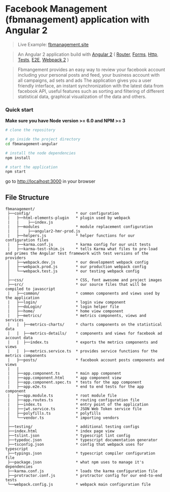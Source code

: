 # Facebook Management (fbmanagement) application with Angular 2

> Live Example: [fbmanagement.site](http://www.fbmanagement.site/#/login)

> An Angular 2 application build with [Angular 2](https://angular.io) ( [Router](https://angular.io/docs/js/latest/api/router/),
[Forms](https://angular.io/docs/js/latest/api/forms/),
[Http](https://angular.io/docs/js/latest/api/http/),
[Tests](https://angular.io/docs/js/latest/api/test/),
[E2E](https://angular.github.io/protractor/),
[Webpack 2](http://webpack.github.io/) )

> Fbmangement provides an easy way to review your facebook account including your personal posts and feed, your business account with all campaigns, ad sets and ads
> The application gives you a user friendly interface, an instant synchronization with
the latest data from facebook API, useful features such as sorting and
filtering of different statistical data, graphical visualization of the data and others.


### Quick start
**Make sure you have Node version >= 6.0 and NPM >= 3**

```bash
# clone the repository

# go inside the project directory
cd fbmanagement-angular

# install the node dependencies
npm install

# start the application
npm start
```

go to [http://localhost:3000](http://localhost:3000) in your browser

## File Structure

```
fbmanagement/
 ├──config/                    * our configuration
 |   ├──html-elements-plugin   * plugin used by webpack
 |   |    ├──index.js
 |   ├──modules                * module replacement configuration
 |   |    ├──angular2-hmr-prod.js
 |   ├──helpers.js             * helper functions for our configuration files
 |   ├──karma.conf.js          * karma config for our unit tests
 |   ├──karma-test-shim.js     * tells Karma what files to pre-load and primes the Angular test framework with test versions of the providers
 │   ├──webpack.dev.js         * our development webpack config
 │   ├──webpack.prod.js        * our production webpack config
 │   └──webpack.test.js        * our testing webpack config
 │
 ├──css/                       * CSS, font awesome and project images
 ├──src/                       * our source files that will be compiled to javascript
 |   ├──common/                * common components and views used by the application
 |   ├──login/                 * login view component
 |   ├──doLogin/               * login helper file
 |   ├──home/                  * home view component
 |   ├──metrics/               * metrics components, views and services
 |   |  ├──metrics-charts/     * charts components on the statistical data
 |   |  ├──metrics-details/    * components and views for facebook ad account data
 |   |  ├──index.ts            * exports the metrics components and views
 |   |  ├──metrics.service.ts  * provides service functions for the metrics components
 |   ├──posts/                 * facebook account posts components and views
 |   |
 |   ├──app.component.ts       * main app component
 |   ├──app.component.html     * app component view
 |   ├──app.component.spec.ts  * tests for the app component
 |   ├──app.e2e.ts             * end to end tests for the app component
 |   ├──app.module.ts          * root module file
 |   ├──app.routes.ts          * routing configuration file
 |   ├──index.ts               * entry point of the application
 |   ├──jwt.service.ts         * JSON Web Token service file
 |   ├──polyfills.ts           * polyfills
 │   └──vendor.ts              * importing vendors
 │
 ├──testing/                   * additional testing configs
 ├──index.html                 * index page view
 ├──tslint.json                * typescript lint config
 ├──typedoc.json               * typescript documentation generator
 ├──tsconfig.json              * config that webpack uses for typescript
 ├──typings.json               * typescript compiler configuration file
 ├──package.json               * what npm uses to manage it's dependencies
 ├──karma.conf.js              * loads the karma configuration file
 ├──protractor.conf.js         * protractor config for our end-to-end tests
 └──webpack.config.js          * webpack main configuration file
```
